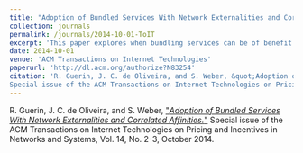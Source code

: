 ```yaml
---
title: "Adoption of Bundled Services With Network Externalities and Correlated Affinities" 
collection: journals
permalink: /journals/2014-10-01-ToIT
excerpt: 'This paper explores when bundling services can be of benefit when the value of the services are correlated and exhibit externalities'
date: 2014-10-01
venue: 'ACM Transactions on Internet Technologies'
paperurl: 'http://dl.acm.org/authorize?N83254'
citation: 'R. Guerin, J. C. de Oliveira, and S. Weber, &quot;Adoption of Bundled Services With Network Externalities and Correlated Affinities.&quot; 
Special issue of the ACM Transactions on Internet Technologies on Pricing and Incentives in Networks and Systems, Vol. 14, No. 2-3, October 2014'  
---
```


R. Guerin, J. C. de Oliveira, and S. Weber, ["*Adoption of Bundled Services With Network Externalities and Correlated Affinities.*"](http://dl.acm.org/authorize?N83254) 
Special issue of the ACM Transactions on Internet Technologies on Pricing and Incentives in Networks and Systems, Vol. 14, No. 2-3, October 2014.

  